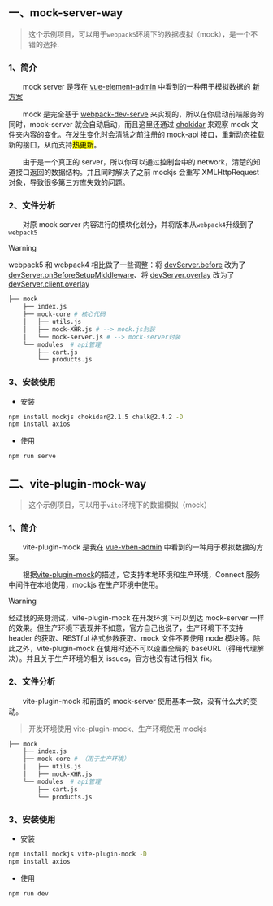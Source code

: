 ## 一、mock-server-way

> 这个示例项目，可以用于`webpack5`环境下的数据模拟（mock），是一个不错的选择.

### 1、简介

&emsp;&emsp;mock server 是我在 [vue-element-admin](https://github.com/PanJiaChen/vue-element-admin) 中看到的一种用于模拟数据的 [新方案](https://panjiachen.gitee.io/vue-element-admin-site/zh/guide/essentials/mock-api.html#%E6%96%B0%E6%96%B9%E6%A1%88)

&emsp;&emsp;mock 是完全基于 [webpack-dev-serve](https://github.com/webpack/webpack-dev-server) 来实现的，所以在你启动前端服务的同时，mock-server 就会自动启动，而且这里还通过 [chokidar](https://github.com/paulmillr/chokidar) 来观察 mock 文件夹内容的变化。在发生变化时会清除之前注册的 mock-api 接口，重新动态挂载新的接口，从而支持<span style="background-color:yellow;color:black;">热更新</span>。

&emsp;&emsp;由于是一个真正的 server，所以你可以通过控制台中的 network，清楚的知道接口返回的数据结构。并且同时解决了之前 mockjs 会重写 XMLHttpRequest 对象，导致很多第三方库失效的问题。

### 2、文件分析

&emsp;&emsp;对原 mock server 内容进行的模块化划分，并将版本从`webpack4`升级到了`webpack5`

> [!WARNING]
> webpack5 和 webpack4 相比做了一些调整：将 [devServer.before](https://v4.webpack.js.org/configuration/dev-server/#devserverbefore) 改为了 [devServer.onBeforeSetupMiddleware](https://webpack.js.org/configuration/dev-server/#devserveronbeforesetupmiddleware)、将 [devServer.overlay](https://v4.webpack.js.org/configuration/dev-server/#devserveroverlay) 改为了 [devServer.client.overlay](https://webpack.js.org/configuration/dev-server/#overlay)

```sh
├── mock
    ├── index.js
    ├── mock-core # 核心代码
    │   ├── utils.js
    │   ├── mock-XHR.js # --> mock.js封装
    │   └── mock-server.js # --> mock-server封装
    └── modules  # api管理
        ├── cart.js
        └── products.js
```

### 3、安装使用

- 安装

```sh
npm install mockjs chokidar@2.1.5 chalk@2.4.2 -D
npm install axios
```

- 使用

```sh
npm run serve
```

## 二、vite-plugin-mock-way

> 这个示例项目，可以用于`vite`环境下的数据模拟（mock）

### 1、简介

&emsp;&emsp;vite-plugin-mock 是我在 [vue-vben-admin](https://github.com/vbenjs/vue-vben-admin) 中看到的一种用于模拟数据的方案。

&emsp;&emsp;根据[vite-plugin-mock](https://github.com/vbenjs/vite-plugin-mock)的描述，它支持本地环境和生产环境，Connect 服务中间件在本地使用，mockjs 在生产环境中使用。

> [!WARNING]
> 经过我的亲身测试，vite-plugin-mock 在开发环境下可以到达 mock-server 一样的效果。但生产环境下表现并不如意，官方自己也说了，生产环境下不支持 header 的获取、RESTful 格式参数获取、mock 文件不要使用 node 模块等。除此之外，vite-plugin-mock 在使用时还不可以设置全局的 baseURL（得用代理解决）。并且关于生产环境的相关 issues，官方也没有进行相关 fix。

### 2、文件分析

&emsp;&emsp;vite-plugin-mock 和前面的 mock-server 使用基本一致，没有什么大的变动。

> 开发环境使用 vite-plugin-mock、生产环境使用 mockjs

```sh
├── mock
    ├── index.js
    ├── mock-core # （用于生产环境）
    │   ├── utils.js
    │   ├── mock-XHR.js
    └── modules  # api管理
        ├── cart.js
        └── products.js
```

### 3、安装使用

- 安装

```sh
npm install mockjs vite-plugin-mock -D
npm install axios
```

- 使用

```sh
npm run dev
```
